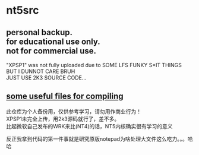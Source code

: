 # nt5src
personal backup.  
for educational use only.  
not for commercial use.
-

"XPSP1" was not fully uploaded due to SOME LFS FUNKY S*IT THINGS BUT I DUNNOT CARE BRUH  
JUST USE 2K3 SOURCE CODE...  

[some useful files for compiling](https://drive.google.com/drive/folders/1iWafcBodk0Sw_KY7luvKr5FDogMVMDkE?usp=sharing)
-

此仓库为个人备份用，仅供参考学习，请勿用作商业行为！  
XPSP1未完全上传，用2k3源码就行了，差不多。  
比起微软自己发布的WRK来比(NT4)的话，NT5内核确实很有学习的意义  

反正我拿到代码的第一件事就是研究原版notepad为啥处理大文件这么吃力。。。哈哈
